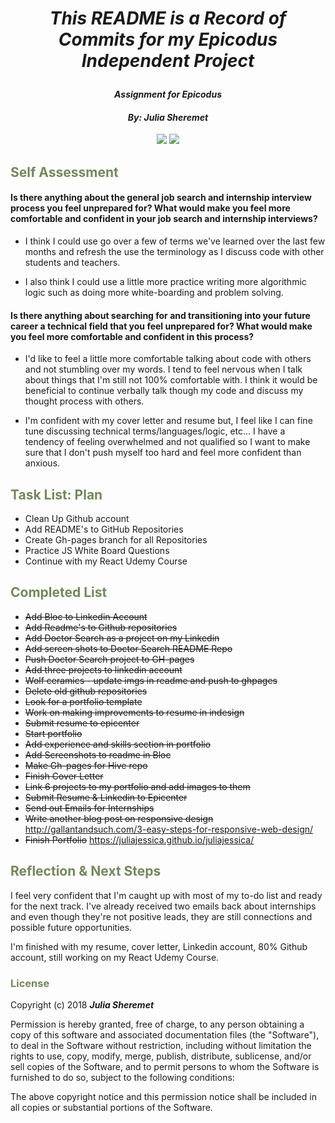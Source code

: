 # _<p align="center">This README is a Record of Commits for my Epicodus Independent Project</p>_

#### _<p align="center">Assignment for Epicodus</p>_

#### _**<p align="center">By: Julia Sheremet</p>**_

<p align="center">  
<a href="https://opensource.org/licenses/MIT"><img src="https://img.shields.io/badge/license-MIT-blue.svg"></a>
<a href="https://github.com/RichardLitt/standard-readme"><img src="https://img.shields.io/badge/readme%20style-standard-brightgreen.svg?style=flat-square"></a>
</p>


## <span style="color:#74875d;">Self Assessment</span>
#### Is there anything about the general job search and internship interview process you feel unprepared for? What would make you feel more comfortable and confident in your job search and internship interviews?

* I think I could use go over a few of terms we've learned over the last few months and refresh the use the terminology as I discuss code with other students and teachers.

* I also think I could use a little more practice writing more algorithmic logic such as doing more white-boarding and problem solving.

#### Is there anything about searching for and transitioning into your future career a technical field that you feel unprepared for? What would make you feel more comfortable and confident in this process?

* I'd like to feel a little more comfortable talking about code with others and not stumbling over my words. I tend to feel nervous when I talk about things that I'm still not 100% comfortable with. I think it would be beneficial to continue verbally talk though my code and discuss my thought process with others.

* I'm confident with my cover letter and resume but, I feel like I can fine tune discussing technical terms/languages/logic, etc... I have a tendency of feeling overwhelmed and not qualified so I want to make sure that I don't push myself too hard and feel more confident than anxious.

## <span style="color:#74875d;">Task List: Plan</span>
* Clean Up Github account
* Add README's to GitHub Repositories
* Create Gh-pages branch for all Repositories
* Practice JS White Board Questions
* Continue with my React Udemy Course

## <span style="color:#74875d;">Completed List</span>
* <strike>Add Bloc to Linkedin Account</strike>
* <strike>Add Readme's to Github repositories</strike>
* <strike>Add Doctor Search as a project on my Linkedin</strike>
* <strike>Add screen shots to Doctor Search README Repo</strike>
* <strike>Push Doctor Search project to GH-pages</strike>
* <strike>Add three projects to linkedin account</strike>
* <strike>Wolf ceramics - update imgs in readme and push to ghpages</strike>
* <strike>Delete old github repositories</strike>
* <strike>Look for a portfolio template</strike>
* <strike>Work on making improvements to resume in indesign</strike>
* <strike>Submit resume to epicenter</strike>
* <strike>Start portfolio</strike>
* <strike>Add experience and skills section in portfolio</strike>
* <strike>Add Screenshots to readme in Bloc</strike>
* <strike>Make Gh-pages for Hive repo</strike>
* <strike>Finish Cover Letter</strike>
* <strike>Link 6 projects to my portfolio and add images to them</strike>
* <strike>Submit Resume & Linkedin to Epicenter</strike>
* <strike>Send out Emails for Internships</strike>
* <strike>Write another blog post on responsive design</strike> http://gallantandsuch.com/3-easy-steps-for-responsive-web-design/
* <strike>Finish Portfolio</strike> https://juliajessica.github.io/juliajessica/

## <span style="color:#74875d;">Reflection & Next Steps</span>

I feel very confident that I'm caught up with most of my to-do list and ready for the next track. I've already received two emails back about internships and even though they're not positive leads, they are still connections and possible future opportunities.

I'm finished with my resume, cover letter, Linkedin account, 80% Github account, still working on my React Udemy Course.



### <span style="color:#74875d;">License</span>

Copyright (c) 2018 ****_Julia Sheremet_****

Permission is hereby granted, free of charge, to any person obtaining a copy of this software and associated documentation files (the "Software"), to deal in the Software without restriction, including without limitation the rights to use, copy, modify, merge, publish, distribute, sublicense, and/or sell copies of the Software, and to permit persons to whom the Software is furnished to do so, subject to the following conditions:

The above copyright notice and this permission notice shall be included in all copies or substantial portions of the Software.
